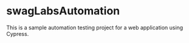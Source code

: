 # swagLabsAutomation
This is a sample automation testing project for a web application using Cypress.

